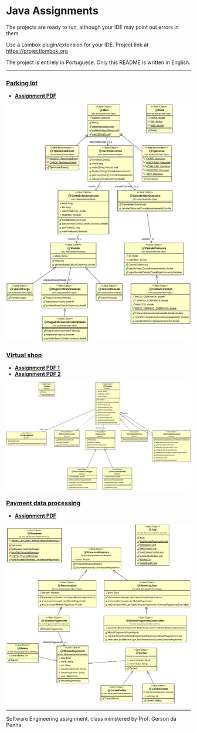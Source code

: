 # Java Assignments

The projects are ready to run, although your IDE may point out errors in them.

Use a Lombok plugin/extension for your IDE. Project link at https://projectlombok.org

The project is entirely in Portuguese. Only this README is written in English.

---
### [Parking lot](/estacionamento)

- **[Assignment PDF](/.github/estacionamento.pdf)**

![Parking lot class diagram](/.github/estacionamento-class-diagram.png)

### [Virtual shop](/lojavirtual)

- **[Assignment PDF 1](/.github/lojavirtual.pdf)**
- **[Assignment PDF 2](/.github/lojavirtual2.pdf)**

![Parking lot class diagram](/.github/loja-virtual-class-diagram.png)

### [Payment data processing](/processamento-remessa)

- **[Assignment PDF](/.github/processamento-remessa.pdf)**

![Parking lot class diagram](/.github/processamento-remessa-class-diagram.png)

---
Software Engineering assignment, class ministered by Prof. Gerson da Penha.
